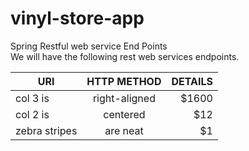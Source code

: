 # vinyl-store-app

Spring Restful web service End Points <br>
We will have the following rest web services endpoints.


| URI           | HTTP METHOD   | DETAILS  |
| ------------- |:-------------:| --------:|
| col 3 is      | right-aligned | $1600    |
| col 2 is      | centered      |   $12    |
| zebra stripes | are neat      |    $1    |
			
